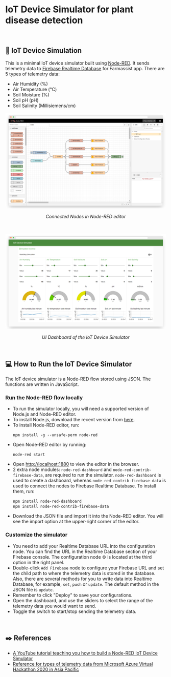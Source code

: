#  IoT Device Simulator for plant disease detection



<br>

## :satellite: IoT Device Simulation

This is a minimal IoT device simulator built using [Node-RED](https://nodered.org/). It sends telemetry data to [Firebase Realtime Database](https://firebase.google.com/docs/database) for Farmassist app. There are 5 types of telemetry data:
- Air Humidity (%)
- Air Temperature (°C)
- Soil Moisture (%)
- Soil pH (pH)
- Soil Salinity (Millisiemens/cm)

<p align=center><img src="/docs/img/nodes.png"></p>
<p align="center"><i>Connected Nodes in Node-RED editor</i></p>

<br>

<p align=center><img src="/docs/img/ui.png"></p>
<p align="center"><i>UI Dashboard of the IoT Device Simulator</i></p>

<br>

## :computer: How to Run the IoT Device Simulator

The IoT device simulator is a Node-RED flow stored using JSON. The functions are written in JavaScript.

### Run the Node-RED flow locally

- To run the simulator locally, you will need a supported version of Node.js and Node-RED editor.
- To install Node.js, download the recent version from [here](https://nodejs.org/en/download/).
- To install Node-RED editor, run:
  ```
  npm install -g --unsafe-perm node-red
  ```
- Open Node-RED editor by running:
  ```
  node-red start
  ```
- Open [http://localhost:1880](http://localhost:1880) to view the editor in the browser.
- 2 extra node modules: `node-red-dashboard` and `node-red-contrib-firebase-data`, are required to run the simulator. `node-red-dashboard` is used to create a dashboard, whereas `node-red-contrib-firebase-data` is used to connect the nodes to Firebase Realtime Database. To install them, run:
  ```
  npm install node-red-dashboard
  npm install node-red-contrib-firebase-data
  ```
- Download the JSON file and import it into the Node-RED editor. You will see the import option at the upper-right corner of the editor.

### Customize the simulator

- You need to add your Realtime Database URL into the configuration node. You can find the URL in the Realtime Database section of your Firebase console. The configuration node :gear: is located at the third option in the right panel.
- Double-click `Add Firebase` node to configure your Firebase URL and set the child path to where the telemetry data is stored in the database. Also, there are several methods for you to write data into Realtime Database, for example, `set`, `push` or `update`. The default method in the JSON file is `update`.
- Remember to click "Deploy" to save your configurations.
- Open the dashboard, and use the sliders to select the range of the telemetry data you would want to send.
- Toggle the switch to start/stop sending the telemetry data.

<br>

## :black_nib: References

- [A YouTube tutorial teaching you how to build a Node-RED IoT Device Simulator](https://www.youtube.com/watch?v=2GcVvD08nGE)
- [Reference for types of telemetry data from Microsoft Azure Virtual Hackathon 2020 in Asia Pacific](https://news.microsoft.com/apac/2020/08/20/drones-data-science-and-innovation-at-the-microsoft-azure-virtual-hackathon-in-asia-pacific/)
